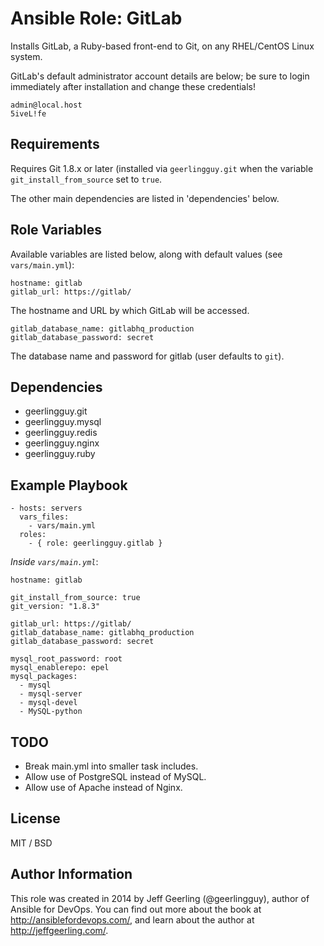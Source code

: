 # Ansible Role: GitLab

Installs GitLab, a Ruby-based front-end to Git, on any RHEL/CentOS Linux system.

GitLab's default administrator account details are below; be sure to login immediately after installation and change these credentials!

    admin@local.host
    5iveL!fe

## Requirements

Requires Git 1.8.x or later (installed via `geerlingguy.git` when the variable `git_install_from_source` set to `true`.

The other main dependencies are listed in 'dependencies' below.

## Role Variables

Available variables are listed below, along with default values (see `vars/main.yml`):

    hostname: gitlab
    gitlab_url: https://gitlab/

The hostname and URL by which GitLab will be accessed.

    gitlab_database_name: gitlabhq_production
    gitlab_database_password: secret

The database name and password for gitlab (user defaults to `git`).

## Dependencies

  - geerlingguy.git
  - geerlingguy.mysql
  - geerlingguy.redis
  - geerlingguy.nginx
  - geerlingguy.ruby

## Example Playbook

    - hosts: servers
      vars_files:
        - vars/main.yml
      roles:
        - { role: geerlingguy.gitlab }

*Inside `vars/main.yml`*:

    hostname: gitlab
    
    git_install_from_source: true
    git_version: "1.8.3"
    
    gitlab_url: https://gitlab/
    gitlab_database_name: gitlabhq_production
    gitlab_database_password: secret
    
    mysql_root_password: root
    mysql_enablerepo: epel
    mysql_packages:
      - mysql
      - mysql-server
      - mysql-devel
      - MySQL-python

## TODO

  - Break main.yml into smaller task includes.
  - Allow use of PostgreSQL instead of MySQL.
  - Allow use of Apache instead of Nginx.

## License

MIT / BSD

## Author Information

This role was created in 2014 by Jeff Geerling (@geerlingguy), author of Ansible for DevOps. You can find out more about the book at http://ansiblefordevops.com/, and learn about the author at http://jeffgeerling.com/.
